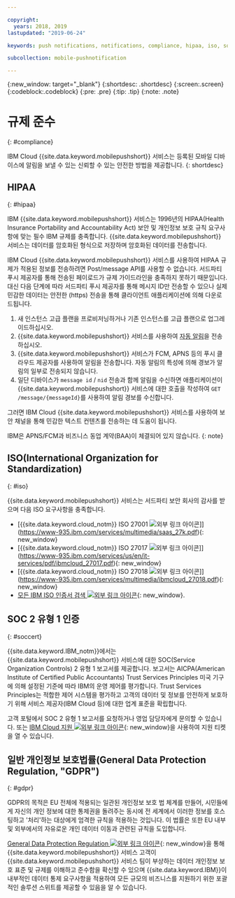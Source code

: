 ```yaml
---

copyright:
  years: 2018, 2019
lastupdated: "2019-06-24"

keywords: push notifications, notifications, compliance, hipaa, iso, soc 2 type 1 certification, gdpr

subcollection: mobile-pushnotification

---
```


{:new_window: target="_blank"}
{:shortdesc: .shortdesc}
{:screen:.screen}
{:codeblock:.codeblock}
{:pre: .pre}
{:tip: .tip}
{:note: .note}

# 규제 준수 
{: #compliance}

IBM Cloud {{site.data.keyword.mobilepushshort}} 서비스는 등록된 모바일 디바이스에 알림을 보낼 수 있는 신뢰할 수 있는 안전한 방법을 제공합니다.
{: shortdesc}

## HIPAA
{: #hipaa}

IBM {{site.data.keyword.mobilepushshort}} 서비스는 1996년의 HIPAA(Health Insurance Portability and Accountability Act) 보안 및 개인정보 보호 규칙 요구사항에 맞는 필수 IBM 규제를 충족합니다. {{site.data.keyword.mobilepushshort}} 서비스는 데이터를 암호화된 형식으로 저장하며 암호화된 데이터를 전송합니다.

IBM Cloud {{site.data.keyword.mobilepushshort}} 서비스를 사용하여 HIPAA 규제가 적용된 정보를 전송하려면 Post/message API를 사용할 수 없습니다. 서드파티 푸시 제공자를 통해 전송된 페이로드가 규제 가이드라인을 충족하지 못하기 때문입니다. 대신 다음 단계에 따라 서드파티 푸시 제공자를 통해 메시지 ID만 전송할 수 있으나 실제 민감한 데이터는 안전한 (https) 전송을 통해 클라이언트 애플리케이션에 의해 다운로드됩니다.

1. 새 인스턴스 고급 플랜을 프로비저닝하거나 기존 인스턴스를 고급 플랜으로 업그레이드하십시오.
2. {{site.data.keyword.mobilepushshort}} 서비스를 사용하여 [자동 알림](/docs/services/mobilepush?topic=mobile-pushnotification-interactive-notifications#send_silent_notifications_for_ios)을 전송하십시오.
3. {{site.data.keyword.mobilepushshort}} 서비스가 FCM, APNS 등의 푸시 클라우드 제공자를 사용하여 알림을 전송합니다. 자동 알림의 특성에 의해 경보가 알림의 일부로 전송되지 않습니다.
4. 일단 디바이스가 ``message id`` / ``nid`` 전송과 함께 알림을 수신하면 애플리케이션이 {{site.data.keyword.mobilepushshort}} 서비스에 대한 호출을 작성하여 ``GET /message/{messageId}``를 사용하여 알림 경보를 수신합니다.

그러면 IBM Cloud {{site.data.keyword.mobilepushshort}} 서비스를 사용하여 보안 채널을 통해 민감한 텍스트 컨텐츠를 전송하는 데 도움이 됩니다.

IBM은 APNS/FCM과 비즈니스 동업 계약(BAA)이 체결되어 있지 않습니다.
{: note}
## ISO(International Organization for Standardization)
{: #iso}

{{site.data.keyword.mobilepushshort}} 서비스는 서드파티 보안 회사의 감사를 받으며
다음 ISO 요구사항을 충족합니다.

* [{{site.data.keyword.cloud_notm}} ISO 27001 ![외부 링크 아이콘](../../icons/launch-glyph.svg "외부 링크 아이콘")]](https://www-935.ibm.com/services/multimedia/saas_27k.pdf){: new_window}
* [{{site.data.keyword.cloud_notm}} ISO 27017 ![외부 링크 아이콘](../../icons/launch-glyph.svg "외부 링크 아이콘")]](https://www-935.ibm.com/services/us/en/it-services/pdf/ibmcloud_27017.pdf){: new_window}
* [{{site.data.keyword.cloud_notm}} ISO 27018 ![외부 링크 아이콘](../../icons/launch-glyph.svg "외부 링크 아이콘")]](https://www-935.ibm.com/services/multimedia/ibmcloud_27018.pdf){: new_window}
* [모든 IBM ISO 인증서 검색 ![외부 링크 아이콘](../../icons/launch-glyph.svg "외부 링크 아이콘")](https://www-935.ibm.com/services/us/en/it-services/iso-management-system-certifications.html){: new_window}.
 
## SOC 2 유형 1 인증
{: #soccert}

{{site.data.keyword.IBM_notm}}에서는 {{site.data.keyword.mobilepushshort}} 서비스에 대한 SOC(Service Organization Controls) 2 유형 1 보고서를
제공합니다. 보고서는 AICPA(American Institute of Certified Public Accountants) Trust Services Principles 미국 기구에 의해
설정된 기준에 따라 IBM의 운영 제어를 평가합니다.
Trust Services Principles는 적합한 제어 시스템을 평가하고 고객의 데이터 및 정보를 안전하게 보호하기 위해
서비스 제공자(IBM Cloud 등)에 대한 업계 표준을 확립합니다.

고객 포털에서 SOC 2 유형 1 보고서를 요청하거나 영업 담당자에게 문의할 수 있습니다. 또는
[IBM Cloud 지원 ![외부 링크 아이콘](../../icons/launch-glyph.svg "외부 링크 아이콘")](https://www.ibm.com/cloud/support){: new_window}을 사용하여 지원 티켓을 열 수 있습니다.

## 일반 개인정보 보호법률(General Data Protection Regulation, "GDPR") 
{: #gdpr}

GDPR의 목적은 EU 전체에 적용되는 일관된 개인정보 보호 법 체계를 만들어, 시민들에게 자신의 개인 정보에 대한 통제권을 돌려주는 동시에 전 세계에서 이러한 정보를 호스팅하고 '처리'하는 대상에게 엄격한 규칙을 적용하는 것입니다. 이 법률은 또한 EU 내부 및 외부에서의 자유로운 개인 데이터 이동과 관련된 규칙을 도입합니다. 

[General Data Protection Regulation ![외부 링크 아이콘](../../icons/launch-glyph.svg "외부 링크 아이콘")](https://www.eugdpr.org/){: new_window}을 통해 {{site.data.keyword.mobilepushshort}} 서비스 고객이
{{site.data.keyword.mobilepushshort}} 서비스 팀이 부상하는 데이터 개인정보 보호 표준 및 규제를 이해하고 준수함을 확신할 수 있으며 {{site.data.keyword.IBM}}이 내부적인 데이터 통제 요구사항을 적용하여 모든 규모의 비즈니스를 지원하기 위한 포괄적인 솔루션 스위트를 제공할 수 있음을 알 수 있습니다.
